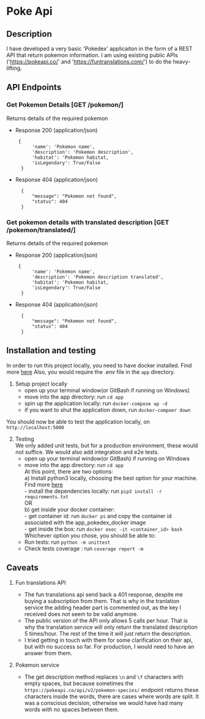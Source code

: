 Poke Api
=========

Description
-----------
I have developed a very basic 'Pokedex' applicaiton in the form of a REST API that return pokemon information. I am using existing public APIs ('https://pokeapi.co/' and 'https://funtranslations.com/') to do the heavy-lifting. 


## API Endpoints
### Get Pokemon Details [GET /pokemon/<name>]

Returns details of the required pokemon

+ Response 200 (application/json)

       {
            'name': 'Pokemon name',
            'description': 'Pokemon description',
            'habitat': 'Pokemon habitat,
            'isLegendary': True/False
        }

+ Response 404 (application/json)

        {
            "message": "Pokemon not found",
            "status": 404
        }

### Get pokemon details with translated description [GET /pokemon/translated/<name>]

Returns details of the required pokemon

+ Response 200 (application/json)

       {
            'name': 'Pokemon name',
            'description': 'Pokemon description translated',
            'habitat': 'Pokemon habitat,
            'isLegendary': True/False
        }

+ Response 404 (application/json)

        {
            "message": "Pokemon not found",
            "status": 404
        }


Installation and testing
------------------------
In order to run this project locally, you need to have docker installed. Find more [here](https://www.docker.com/get-started)
Also, you would require the .env file in the `app` directory. 

1. Setup project locally
    - open up your terminal window(or GitBash if running on Windows)
    - move into the app directory: run `cd app`
    - spin up the application locally: run `docker-compose up -d`
    - if you want to shut the application down, run `docker-compoer down`

You should now be able to test the application locally, on `http://localhost:5000`

2. Testing <br />
We only added unit tests, but for a production environment, these would not suffice. We would also add integration and e2e tests.
    - open up your terminal window(or GitBash) if running on Windows
    - move into the app directory: run `cd app` <br />
    At this point, there are two options: <br />
        a) Install python3 locally, choosing the best option for your machine. Find more [here](https://www.python.org/downloads/) <br />
            - install the dependencies locally: run `pip3 install -r requirements.txt` <br />
        OR <br />
        b) get inside your docker container: <br />
            - get container id: run `docker ps` and copy the container id associated with the app_pokedex_docker image <br />
            - get inside the box: run `docker exec -it <container_id> bash` <br />
    Whichever option you chose, you should be able to:
    - Run tests: run `python -m unittest`
    - Check tests coverage : run `coverage report -m`
    
Caveats
-------

1. Fun translations API
    - The fun translations api send back a 401 response, despite me buying a subscription from them. That is why in the tranlation service the adding header part is commented out, as the key I received does not seem to be valid anymore. 
    - The public version of the API only allows 5 calls per hour. That is why the translation service will only return the translated description 5 times/hour. The rest of the time it will just return the description.
    - I tried getting in touch with them for some clarification on their api, but with no success so far. For production, I would need to have an answer from them. 

2. Pokemon service
    - The get description method replaces `\n` and `\f` characters with empty spaces, but because sometimes the `https://pokeapi.co/api/v2/pokemon-species/` endpoint returns these characters inside the words, there are cases where words are split. It was a conscious decision, otherwise we would have had many words with no spaces between them.

